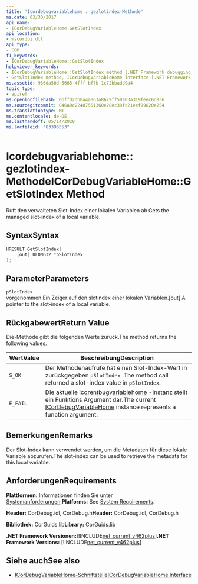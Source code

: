 ```yaml
---
title: 'Icordebugvariablehome:: gezlotindex-Methode'
ms.date: 03/30/2017
api_name:
- ICorDebugVariableHome.GetSlotIndex
api_location:
- mscordbi.dll
api_type:
- COM
f1_keywords:
- ICorDebugVariableHome::GetSlotIndex
helpviewer_keywords:
- ICorDebugVariableHome::GetSlotIndex method [.NET Framework debugging]
- GetSlotIndex method, ICorDebugVariableHome interface [.NET Framework debugging]
ms.assetid: 966da50d-5665-4fff-bf7b-1c72bbadd9a4
topic_type:
- apiref
ms.openlocfilehash: 0bffd2db0a4a061a8629ff50a03a319feec6d836
ms.sourcegitcommit: 046a9c22487551360e20ec39fc21eef99820a254
ms.translationtype: MT
ms.contentlocale: de-DE
ms.lasthandoff: 05/14/2020
ms.locfileid: "83396553"
---
```

# <a name="icordebugvariablehomegetslotindex-method"></a><span data-ttu-id="098f0-102">Icordebugvariablehome:: gezlotindex-Methode</span><span class="sxs-lookup"><span data-stu-id="098f0-102">ICorDebugVariableHome::GetSlotIndex Method</span></span>
<span data-ttu-id="098f0-103">Ruft den verwalteten Slot-Index einer lokalen Variablen ab.</span><span class="sxs-lookup"><span data-stu-id="098f0-103">Gets the managed slot-index of a local variable.</span></span>  
  
## <a name="syntax"></a><span data-ttu-id="098f0-104">Syntax</span><span class="sxs-lookup"><span data-stu-id="098f0-104">Syntax</span></span>  
  
```cpp  
HRESULT GetSlotIndex(  
    [out] ULONG32 *pSlotIndex  
);  
```  
  
## <a name="parameters"></a><span data-ttu-id="098f0-105">Parameter</span><span class="sxs-lookup"><span data-stu-id="098f0-105">Parameters</span></span>  
 `pSlotIndex`  
 <span data-ttu-id="098f0-106">vorgenommen Ein Zeiger auf den slotindex einer lokalen Variablen.</span><span class="sxs-lookup"><span data-stu-id="098f0-106">[out] A pointer to the slot-index of a local variable.</span></span>  
  
## <a name="return-value"></a><span data-ttu-id="098f0-107">Rückgabewert</span><span class="sxs-lookup"><span data-stu-id="098f0-107">Return Value</span></span>  
 <span data-ttu-id="098f0-108">Die-Methode gibt die folgenden Werte zurück.</span><span class="sxs-lookup"><span data-stu-id="098f0-108">The method returns the following values.</span></span>  
  
|<span data-ttu-id="098f0-109">Wert</span><span class="sxs-lookup"><span data-stu-id="098f0-109">Value</span></span>|<span data-ttu-id="098f0-110">Beschreibung</span><span class="sxs-lookup"><span data-stu-id="098f0-110">Description</span></span>|  
|-----------|-----------------|  
|`S_OK`|<span data-ttu-id="098f0-111">Der Methodenaufrufe hat einen Slot-Index-Wert in zurückgegeben `pSlotIndex` .</span><span class="sxs-lookup"><span data-stu-id="098f0-111">The method call returned a slot-index value in `pSlotIndex`.</span></span>|  
|`E_FAIL`|<span data-ttu-id="098f0-112">Die aktuelle [icorentbugvariablehome](icordebugvariablehome-interface.md) -Instanz stellt ein Funktions Argument dar.</span><span class="sxs-lookup"><span data-stu-id="098f0-112">The current [ICorDebugVariableHome](icordebugvariablehome-interface.md) instance represents a function argument.</span></span>|  
  
## <a name="remarks"></a><span data-ttu-id="098f0-113">Bemerkungen</span><span class="sxs-lookup"><span data-stu-id="098f0-113">Remarks</span></span>  
 <span data-ttu-id="098f0-114">Der Slot-Index kann verwendet werden, um die Metadaten für diese lokale Variable abzurufen.</span><span class="sxs-lookup"><span data-stu-id="098f0-114">The slot-index can be used to retrieve the metadata for this local variable.</span></span>  
  
## <a name="requirements"></a><span data-ttu-id="098f0-115">Anforderungen</span><span class="sxs-lookup"><span data-stu-id="098f0-115">Requirements</span></span>  
 <span data-ttu-id="098f0-116">**Plattformen:** Informationen finden Sie unter [Systemanforderungen](../../get-started/system-requirements.md).</span><span class="sxs-lookup"><span data-stu-id="098f0-116">**Platforms:** See [System Requirements](../../get-started/system-requirements.md).</span></span>  
  
 <span data-ttu-id="098f0-117">**Header:** CorDebug.idl, CorDebug.h</span><span class="sxs-lookup"><span data-stu-id="098f0-117">**Header:** CorDebug.idl, CorDebug.h</span></span>  
  
 <span data-ttu-id="098f0-118">**Bibliothek:** CorGuids.lib</span><span class="sxs-lookup"><span data-stu-id="098f0-118">**Library:** CorGuids.lib</span></span>  
  
 <span data-ttu-id="098f0-119">**.NET Framework Versionen:**[!INCLUDE[net_current_v462plus](../../../../includes/net-current-v462plus-md.md)]</span><span class="sxs-lookup"><span data-stu-id="098f0-119">**.NET Framework Versions:** [!INCLUDE[net_current_v462plus](../../../../includes/net-current-v462plus-md.md)]</span></span>  
  
## <a name="see-also"></a><span data-ttu-id="098f0-120">Siehe auch</span><span class="sxs-lookup"><span data-stu-id="098f0-120">See also</span></span>

- [<span data-ttu-id="098f0-121">ICorDebugVariableHome-Schnittstelle</span><span class="sxs-lookup"><span data-stu-id="098f0-121">ICorDebugVariableHome Interface</span></span>](icordebugvariablehome-interface.md)
